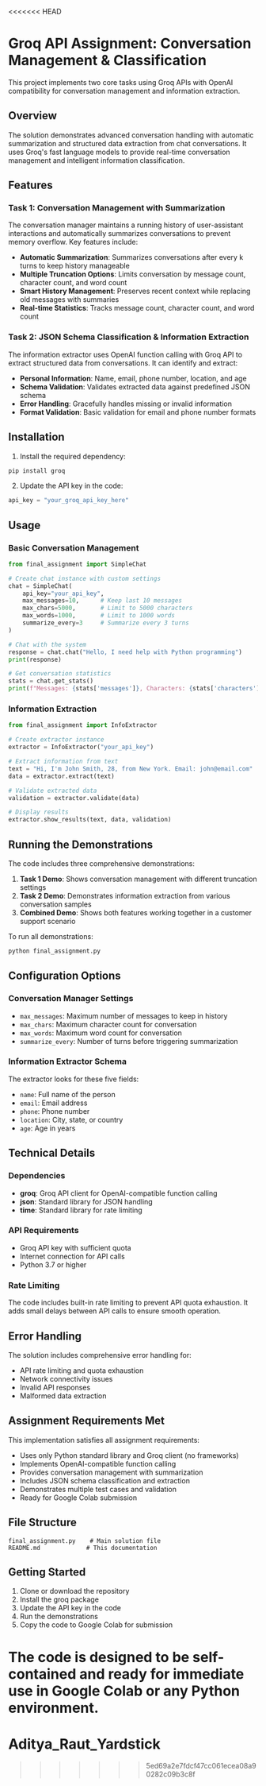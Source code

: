 <<<<<<< HEAD
# Groq API Assignment: Conversation Management & Classification

This project implements two core tasks using Groq APIs with OpenAI compatibility for conversation management and information extraction.

## Overview

The solution demonstrates advanced conversation handling with automatic summarization and structured data extraction from chat conversations. It uses Groq's fast language models to provide real-time conversation management and intelligent information classification.

## Features

### Task 1: Conversation Management with Summarization

The conversation manager maintains a running history of user-assistant interactions and automatically summarizes conversations to prevent memory overflow. Key features include:

- **Automatic Summarization**: Summarizes conversations after every k turns to keep history manageable
- **Multiple Truncation Options**: Limits conversation by message count, character count, and word count
- **Smart History Management**: Preserves recent context while replacing old messages with summaries
- **Real-time Statistics**: Tracks message count, character count, and word count

### Task 2: JSON Schema Classification & Information Extraction

The information extractor uses OpenAI function calling with Groq API to extract structured data from conversations. It can identify and extract:

- **Personal Information**: Name, email, phone number, location, and age
- **Schema Validation**: Validates extracted data against predefined JSON schema
- **Error Handling**: Gracefully handles missing or invalid information
- **Format Validation**: Basic validation for email and phone number formats

## Installation

1. Install the required dependency:
```bash
pip install groq
```

2. Update the API key in the code:
```python
api_key = "your_groq_api_key_here"
```

## Usage

### Basic Conversation Management

```python
from final_assignment import SimpleChat

# Create chat instance with custom settings
chat = SimpleChat(
    api_key="your_api_key",
    max_messages=10,      # Keep last 10 messages
    max_chars=5000,       # Limit to 5000 characters
    max_words=1000,       # Limit to 1000 words
    summarize_every=3     # Summarize every 3 turns
)

# Chat with the system
response = chat.chat("Hello, I need help with Python programming")
print(response)

# Get conversation statistics
stats = chat.get_stats()
print(f"Messages: {stats['messages']}, Characters: {stats['characters']}")
```

### Information Extraction

```python
from final_assignment import InfoExtractor

# Create extractor instance
extractor = InfoExtractor("your_api_key")

# Extract information from text
text = "Hi, I'm John Smith, 28, from New York. Email: john@email.com"
data = extractor.extract(text)

# Validate extracted data
validation = extractor.validate(data)

# Display results
extractor.show_results(text, data, validation)
```

## Running the Demonstrations

The code includes three comprehensive demonstrations:

1. **Task 1 Demo**: Shows conversation management with different truncation settings
2. **Task 2 Demo**: Demonstrates information extraction from various conversation samples
3. **Combined Demo**: Shows both features working together in a customer support scenario

To run all demonstrations:

```bash
python final_assignment.py
```

## Configuration Options

### Conversation Manager Settings

- `max_messages`: Maximum number of messages to keep in history
- `max_chars`: Maximum character count for conversation
- `max_words`: Maximum word count for conversation
- `summarize_every`: Number of turns before triggering summarization

### Information Extractor Schema

The extractor looks for these five fields:
- `name`: Full name of the person
- `email`: Email address
- `phone`: Phone number
- `location`: City, state, or country
- `age`: Age in years

## Technical Details

### Dependencies

- **groq**: Groq API client for OpenAI-compatible function calling
- **json**: Standard library for JSON handling
- **time**: Standard library for rate limiting

### API Requirements

- Groq API key with sufficient quota
- Internet connection for API calls
- Python 3.7 or higher

### Rate Limiting

The code includes built-in rate limiting to prevent API quota exhaustion. It adds small delays between API calls to ensure smooth operation.

## Error Handling

The solution includes comprehensive error handling for:

- API rate limiting and quota exhaustion
- Network connectivity issues
- Invalid API responses
- Malformed data extraction

## Assignment Requirements Met

This implementation satisfies all assignment requirements:

- Uses only Python standard library and Groq client (no frameworks)
- Implements OpenAI-compatible function calling
- Provides conversation management with summarization
- Includes JSON schema classification and extraction
- Demonstrates multiple test cases and validation
- Ready for Google Colab submission

## File Structure

```
final_assignment.py    # Main solution file
README.md             # This documentation
```

## Getting Started

1. Clone or download the repository
2. Install the groq package
3. Update the API key in the code
4. Run the demonstrations
5. Copy the code to Google Colab for submission

The code is designed to be self-contained and ready for immediate use in Google Colab or any Python environment.
=======
# Aditya_Raut_Yardstick
>>>>>>> 5ed69a2e7fdcf47cc061ecea08a90282c09b3c8f
